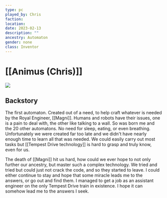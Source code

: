 ```yaml
---
type: pc
played_by: Chris
faction:
location: 
date: 2023-02-13
description: ""
ancestry: Automaton
gender: none
class: Inventor
---
```

# [[Animus (Chris)]]
![](https://lh4.googleusercontent.com/PuD8bHM143JbRQfRdoiGddrb8XxZvOC1D7Mjh95CB1XQS706W5beBMGB36djnokiUKWHFM7EuSvLx29c3966vsZE8NvwHBieqW9bBinfmI4OMvd9NtB3ssztStGrArOH2q64uftDQdEsjGRSd66knA)

## Backstory
The first automaton.  Created out of a need, to help craft whatever is needed by the Royal Engineer, [[Magni]].  Humans and robots have their issues, one is a pain to deal with, the other like talking to a wall.  So was born me and the 20 other automatons. No need for sleep, eating, or even breathing.  Unfortunately we were created far too late and we didn't have nearly enough time to learn all that was needed.  We could easily carry out most tasks but [[Tempest Drive technology]] is hard to grasp and truly know, even for us. 
 
The death of [[Magni]] hit us hard, how could we ever hope to not only further our ancestry, but master such a complex technology.  We tried and tried but could just not crack the code, and so they started to leave. I could either continue to stay and hope that some miracle leads me to the answers, or go out and find them.  I managed to get a job as an assistant engineer on the only Tempest Drive train in existence.  I hope it can somehow lead me to the answers I seek.
